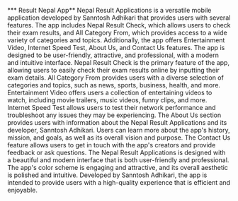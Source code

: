 *** Result Nepal App**
Nepal Result Applications is a versatile mobile application developed by Sanntosh Adhikari that provides users with several features. The app includes Nepal Result Check, which allows users to check their exam results, and All Category From, which provides access to a wide variety of categories and topics. Additionally, the app offers Entertainment Video, Internet Speed Test, About Us, and Contact Us features. The app is designed to be user-friendly, attractive, and professional, with a modern and intuitive interface.
Nepal Result Check is the primary feature of the app, allowing users to easily check their exam results online by inputting their exam details. All Category From provides users with a diverse selection of categories and topics, such as news, sports, business, health, and more. Entertainment Video offers users a collection of entertaining videos to watch, including movie trailers, music videos, funny clips, and more. Internet Speed Test allows users to test their network performance and troubleshoot any issues they may be experiencing.
The About Us section provides users with information about the Nepal Result Applications and its developer, Sanntosh Adhikari. Users can learn more about the app's history, mission, and goals, as well as its overall vision and purpose. The Contact Us feature allows users to get in touch with the app's creators and provide feedback or ask questions.
The Nepal Result Applications is designed with a beautiful and modern interface that is both user-friendly and professional. The app's color scheme is engaging and attractive, and its overall aesthetic is polished and intuitive. Developed by Sanntosh Adhikari, the app is intended to provide users with a high-quality experience that is efficient and enjoyable.